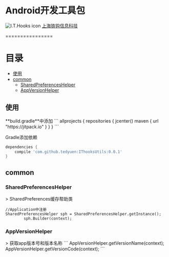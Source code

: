 # Android开发工具包 #
![I.T.Hooks icon](http://www.ithooks.com/images/index_logo_img.png)
[上海铁钩信息科技](http://www.ithooks.com)

================

# 目录
*   [使用](#use)
*   [common](#common)
    *   [SharedPreferencesHelper](#SharedPreferencesHelper)
    *   [AppVersionHelper](#AppVersionHelper)



<h2 id="use">使用</h2>
**build.gradle**中添加
```
allprojects {
    repositories {
        jcenter()
        maven { url "https://jitpack.io" }
    }
}
```

Gradle添加依赖

```gradle
dependencies {
    compile 'com.github.tedyuen:IThooksUtils:0.0.1'
}
```


<h2 id="common">common</h2>

<h3 id="SharedPreferencesHelper">SharedPreferencesHelper</h3>
> SharedPreferences缓存帮助类

```
//Application中注册
SharedPreferencesHelper sph = SharedPreferencesHelper.getInstance();
        sph.Builder(context);
```


<h3 id="AppVersionHelper">AppVersionHelper</h3>
> 获取app版本号和版本名称
```
AppVersionHelper.getVersionName(context);
AppVersionHelper.getVersionCode(context);
```

